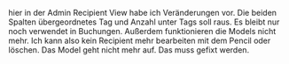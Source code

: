  hier in der Admin Recipient View habe ich Veränderungen vor. Die beiden Spalten übergeordnetes Tag und Anzahl unter Tags soll raus. Es bleibt nur noch verwendet in Buchungen. Außerdem funktionieren die Models nicht mehr. Ich kann also kein Recipient mehr bearbeiten mit dem Pencil oder löschen. Das Model geht nicht mehr auf. Das muss gefixt werden.
